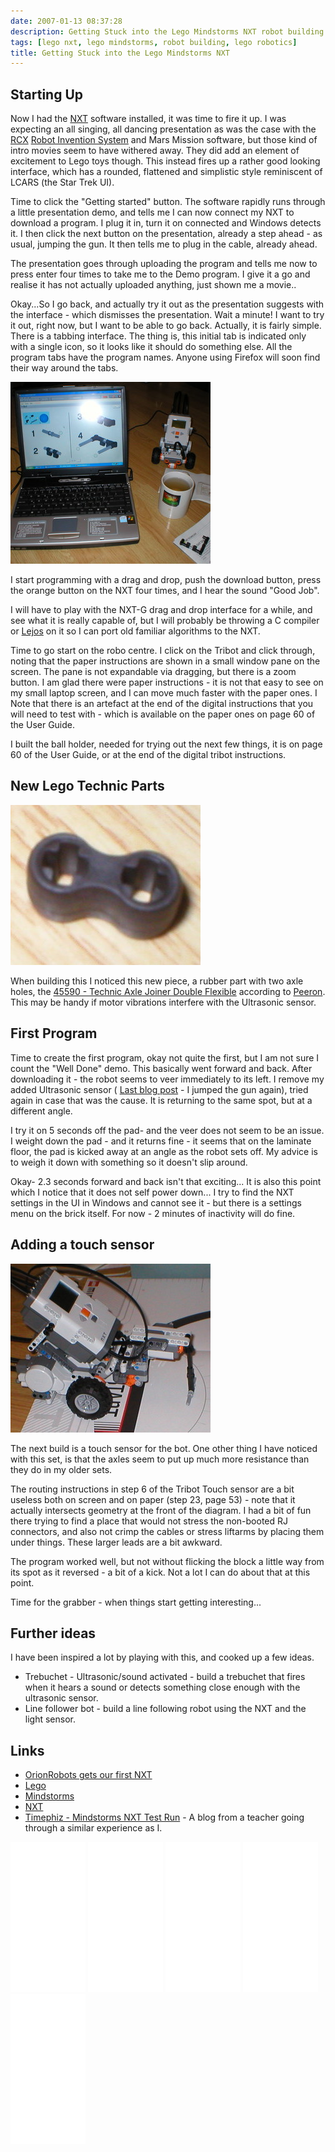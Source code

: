 ```yaml
---
date: 2007-01-13 08:37:28
description: Getting Stuck into the Lego Mindstorms NXT robot building system
tags: [lego nxt, lego mindstorms, robot building, lego robotics]
title: Getting Stuck into the Lego Mindstorms NXT
---
```

## Starting Up

Now I had the [NXT](/wiki/nxt.html) software installed, it was time to fire it up. I was expecting an all singing, all dancing presentation as was the case with the [RCX](/wiki/rcx.html) [Robot Invention System](/wiki/ris.html) and Mars Mission software, but those kind of intro movies seem to have withered away. They did add an element of excitement to Lego toys though. This instead fires up a rather good looking interface, which has a rounded, flattened and simplistic style reminiscent of LCARS (the Star Trek UI).

Time to click the "Getting started" button. The software rapidly runs through a little presentation demo, and tells me I can now connect my NXT to download a program. I plug it in, turn it on connected and Windows detects it. I then click the next button on the presentation, already a step ahead - as usual, jumping the gun. It then tells me to plug in the cable, already ahead.

The presentation goes through uploading the program and tells me now to press enter four times to take me to the Demo program. I give it a go and realise it has not actually uploaded anything, just shown me a movie..

Okay...So I go back, and actually try it out as the presentation suggests with the interface - which dismisses the presentation. Wait a minute! I want to try it out, right now, but I want to be able to go back. Actually, it is fairly simple. There is a tabbing interface. The thing is, this initial tab is indicated only with a single icon, so it looks like it should do something else. All the program tabs have the program names. Anyone using Firefox will soon find their way around the tabs.

![Building a Lego Mindstorms NXT Robot with a Cup of Tea](/galleries/gallery-20-lego-nxt/412-teaandrobots.JPG "Tea and Robots")

I start programming with a drag and drop, push the download button, press the orange button on the NXT four times, and I hear the sound "Good Job".

I will have to play with the NXT-G drag and drop interface for a while, and see what it is really capable of, but I will probably be throwing a C compiler or [Lejos](/wiki/lejos.html) on it so I can port old familiar algorithms to the NXT.

Time to go start on the robo centre. I click on the Tribot and click through, noting that the paper instructions are shown in a small window pane on the screen. The pane is not expandable via dragging, but there is a zoom button. I am glad there were paper instructions - it is not that easy to see on my small laptop screen, and I can move much faster with the paper ones. I Note that there is an artefact at the end of the digital instructions that you will need to test with - which is available on the paper ones on page 60 of the User Guide.

I built the ball holder, needed for trying out the next few things, it is on page 60 of the User Guide, or at the end of the digital tribot instructions.

## New Lego Technic Parts

![Lego Rubber Flexible Double Axle Joiner 45590](/galleries/gallery-20-lego-nxt/411-lego45590.JPG)

When building this I noticed this new piece, a rubber part with two axle holes, the [45590 - Technic Axle Joiner Double Flexible](http://www.peeron.com/inv/parts/45590) according to [Peeron](/wiki/Peeron). This may be handy if motor vibrations interfere with the Ultrasonic sensor.

## First Program

Time to create the first program, okay not quite the first, but I am not sure I count the "Well Done" demo. This basically went forward and back. After downloading it - the robot seems to veer immediately to its left. I remove my added Ultrasonic sensor (
 [Last blog post](2007/01/10/orionrobots-gets-our-first-nxt) - I jumped the gun again), tried again in case that was the cause. It is returning to the same spot, but at a different angle.

I try it on 5 seconds off the pad- and the veer does not seem to be an issue. I weight down the pad - and it returns fine - it seems that on the laminate floor, the pad is kicked away at an angle as the robot sets off. My advice is to weigh it down with something so it doesn't slip around.

Okay- 2.3 seconds forward and back isn't that exciting... It is also this point which I notice that it does not self power down... I try to find the NXT settings in the UI in Windows and cannot see it - but there is a settings menu on the brick itself. For now - 2 minutes of inactivity will do fine.

## Adding a touch sensor

![Lego Mindstorms NXT Tribot robot with touch sensor](/galleries/gallery-20-lego-nxt/410-botwithtouchsensor.JPG)

The next build is a touch sensor for the bot. One other thing I have noticed with this set, is that the axles seem to put up much more resistance than they do in my older sets.

The routing instructions in step 6 of the Tribot Touch sensor are a bit useless both on screen and on paper (step 23, page 53) - note that it actually intersects geometry at the front of the diagram. I had a bit of fun there trying to find a place that would not stress the non-booted RJ connectors, and also not crimp the cables or stress liftarms by placing them under things. These larger leads are a bit awkward.

The program worked well, but not without flicking the block a little way from its spot as it reversed - a bit of a kick. Not a lot I can do about that at this point.

Time for the grabber - when things start getting interesting...

## Further ideas

I have been inspired a lot by playing with this, and cooked up a few ideas.

- Trebuchet - Ultrasonic/sound activated - build a trebuchet that fires when it hears a sound or detects something close enough with the ultrasonic sensor.
- Line follower bot - build a line following robot using the NXT and the light sensor.

## Links

- [OrionRobots gets our first NXT](/2007/01/10/orionrobots-gets-our-first-nxt)
- [Lego](/wiki/lego.html "The best known construction toy")
- [Mindstorms](/wiki/mindstorms.html "A Robotic construction toy system from Lego")
- [NXT](/wiki/nxt.html "Lego's NeXT generation robotics kit")
- [Timephiz - Mindstorms NXT Test Run](http://timephiz.blogspot.com/2006/11/mindstorms-nxt-test-run.html) - A blog from a teacher going through a similar experience as I.

<iframe style="width:120px;height:240px;" marginwidth="0" marginheight="0" scrolling="no" frameborder="0" src="//ws-eu.amazon-adsystem.com/widgets/q?ServiceVersion=20070822&OneJS=1&Operation=GetAdHtml&MarketPlace=GB&source=ss&ref=as_ss_li_til&ad_type=product_link&tracking_id=orionrobots-21&marketplace=amazon&region=GB&placement=B00BMKLVJ6&asins=B00BMKLVJ6&linkId=790d5f97e58d0e79ecb2fbe1b24a3108&show_border=true&link_opens_in_new_window=true"></iframe>

<iframe style="width:120px;height:240px;" marginwidth="0" marginheight="0" scrolling="no" frameborder="0" src="//ws-eu.amazon-adsystem.com/widgets/q?ServiceVersion=20070822&OneJS=1&Operation=GetAdHtml&MarketPlace=GB&source=ss&ref=as_ss_li_til&ad_type=product_link&tracking_id=orionrobots-21&marketplace=amazon&region=GB&placement=B06X6GN2VQ&asins=B06X6GN2VQ&linkId=30c9cae2e37f39c501ee1fde586c6579&show_border=true&link_opens_in_new_window=true"></iframe>

<iframe style="width:120px;height:240px;" marginwidth="0" marginheight="0" scrolling="no" frameborder="0" src="//ws-eu.amazon-adsystem.com/widgets/q?ServiceVersion=20070822&OneJS=1&Operation=GetAdHtml&MarketPlace=GB&source=ss&ref=as_ss_li_til&ad_type=product_link&tracking_id=orionrobots-21&marketplace=amazon&region=GB&placement=B01D8KOZF4&asins=B01D8KOZF4&linkId=5e31910339bc64587ceb3fdaddcf90bd&show_border=true&link_opens_in_new_window=true"></iframe>

<iframe style="width:120px;height:240px;" marginwidth="0" marginheight="0" scrolling="no" frameborder="0" src="//ws-eu.amazon-adsystem.com/widgets/q?ServiceVersion=20070822&OneJS=1&Operation=GetAdHtml&MarketPlace=GB&source=ss&ref=as_ss_li_til&ad_type=product_link&tracking_id=orionrobots-21&marketplace=amazon&region=GB&placement=B01G8WUGWU&asins=B01G8WUGWU&linkId=b0177f40a45270bc688ad07eb216b729&show_border=true&link_opens_in_new_window=true"></iframe>

<iframe style="width:120px;height:240px;" marginwidth="0" marginheight="0" scrolling="no" frameborder="0" src="//ws-eu.amazon-adsystem.com/widgets/q?ServiceVersion=20070822&OneJS=1&Operation=GetAdHtml&MarketPlace=GB&source=ss&ref=as_ss_li_til&ad_type=product_link&tracking_id=orionrobots-21&marketplace=amazon&region=GB&placement=B075FJ767N&asins=B075FJ767N&linkId=d90845f0e292e3bd66ee9a8955f85ce5&show_border=true&link_opens_in_new_window=true"></iframe>

